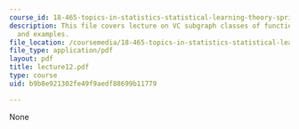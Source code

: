 ```yaml
---
course_id: 18-465-topics-in-statistics-statistical-learning-theory-spring-2007
description: This file covers lecture on VC subgraph classes of functions with definition
  and examples.
file_location: /coursemedia/18-465-topics-in-statistics-statistical-learning-theory-spring-2007/b9b8e921302fe49f9aedf88699b11779_lecture12.pdf
file_type: application/pdf
layout: pdf
title: lecture12.pdf
type: course
uid: b9b8e921302fe49f9aedf88699b11779

---
```

None
